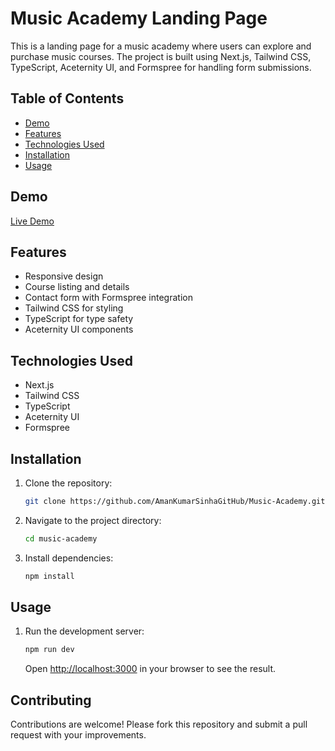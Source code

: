 # Music Academy Landing Page

This is a landing page for a music academy where users can explore and purchase music courses. The project is built using Next.js, Tailwind CSS, TypeScript, Aceternity UI, and Formspree for handling form submissions.

## Table of Contents
- [Demo](#demo)
- [Features](#features)
- [Technologies Used](#technologies-used)
- [Installation](#installation)
- [Usage](#usage)


## Demo
[Live Demo](https://music-academy-aman-kumar-sinha.vercel.app/)

## Features
- Responsive design
- Course listing and details
- Contact form with Formspree integration
- Tailwind CSS for styling
- TypeScript for type safety
- Aceternity UI components

## Technologies Used
- Next.js
- Tailwind CSS
- TypeScript
- Aceternity UI
- Formspree

## Installation
1. Clone the repository:
   ```bash
   git clone https://github.com/AmanKumarSinhaGitHub/Music-Academy.git
   ```
2. Navigate to the project directory:
   ```bash
   cd music-academy
   ```
3. Install dependencies:
   ```bash
   npm install
   ```

## Usage
1. Run the development server:
   ```bash
   npm run dev
   ```
   Open [http://localhost:3000](http://localhost:3000) in your browser to see the result.



## Contributing
Contributions are welcome! Please fork this repository and submit a pull request with your improvements.


